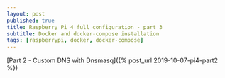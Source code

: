 ```yaml
---
layout: post
published: true
title: Raspberry Pi 4 full configuration - part 3
subtitle: Docker and docker-compose installation
tags: [raspberrypi, docker, docker-compose]
---
```


[Part 2 - Custom DNS with Dnsmasq]({% post_url 2019-10-07-pi4-part2 %})
